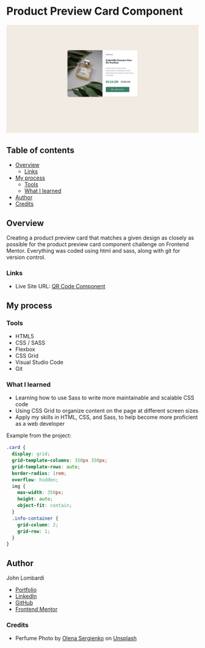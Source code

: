 # Product Preview Card Component

![Screenshot](./images/Product_Card_Screenshot.png)

## Table of contents

- [Overview](#overview)
  - [Links](#links)
- [My process](#my-process)
  - [Tools](#tools)
  - [What I learned](#what-i-learned)
- [Author](#author)
- [Credits](#credits)

## Overview

Creating a product preview card that matches a given design as closely as possible for the product preview card component challenge on Frontend Mentor. Everything was coded using html and sass, along with git for version control.

### Links

- Live Site URL: [QR Code Component](https://johnlombardi389.github.io/qr-code-component/)

## My process

### Tools

- HTML5
- CSS / SASS
- Flexbox
- CSS Grid
- Visual Studio Code
- Git

### What I learned

- Learning how to use Sass to write more maintainable and scalable CSS code
- Using CSS Grid to organize content on the page at different screen sizes
- Apply my skills in HTML, CSS, and Sass, to help become more proficient as a web developer

Example from the project:

```css
.card {
  display: grid;
  grid-template-columns: 350px 350px;
  grid-template-rows: auto;
  border-radius: 1rem;
  overflow: hidden;
  img {
    max-width: 350px;
    height: auto;
    object-fit: contain;
  }
  .info-container {
    grid-column: 2;
    grid-row: 1;
  }
}
```

## Author

John Lombardi

- [Portfolio](https://johnlombardi389.github.io/portfolio/)
- [LinkedIn](https://www.linkedin.com/in/johnlombardi389/)
- [GitHub](https://github.com/johnlombardi389)
- [Frontend Mentor](https://www.frontendmentor.io/profile/johnlombardi389)

### Credits

- Perfume Photo by [Olena Sergienko](https://unsplash.com/@olenkasergienko?utm_source=unsplash&utm_medium=referral&utm_content=creditCopyText) on [Unsplash](https://unsplash.com/photos/GOVTETevRm8?utm_source=unsplash&utm_medium=referral&utm_content=creditCopyText)
